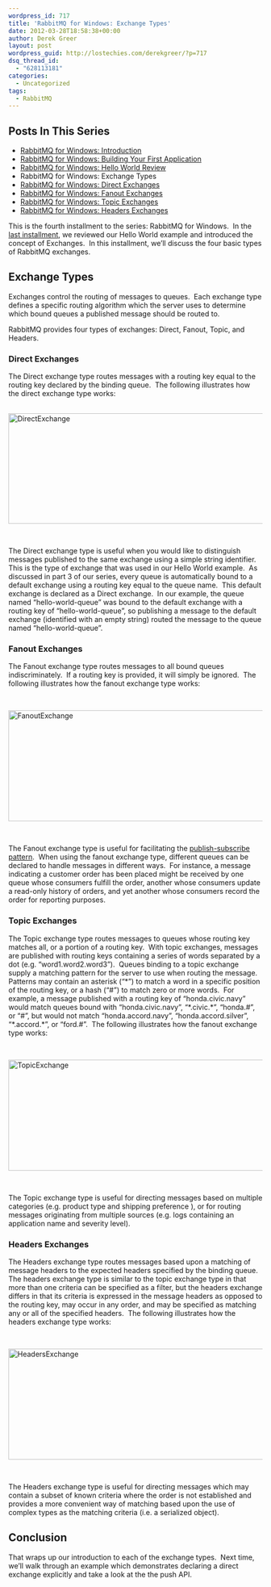 ```yaml
---
wordpress_id: 717
title: 'RabbitMQ for Windows: Exchange Types'
date: 2012-03-28T18:58:38+00:00
author: Derek Greer
layout: post
wordpress_guid: http://lostechies.com/derekgreer/?p=717
dsq_thread_id:
  - "628113181"
categories:
  - Uncategorized
tags:
  - RabbitMQ
---
```

## Posts In This Series

<div>
  <ul>
    <li>
      <a href="https://lostechies.com/derekgreer/2012/03/05/rabbitmq-for-windows-introduction/">RabbitMQ for Windows: Introduction</a>
    </li>
    <li>
      <a href="https://lostechies.com/derekgreer/2012/03/07/rabbitmq-for-windows-building-your-first-application/">RabbitMQ for Windows: Building Your First Application</a>
    </li>
    <li>
      <a href="https://lostechies.com/derekgreer/2012/03/18/rabbitmq-for-windows-hello-world-review/">RabbitMQ for Windows: Hello World Review</a>
    </li>
    <li>
      RabbitMQ for Windows: Exchange Types
    </li>
    <li>
      <a href="https://lostechies.com/derekgreer/2012/04/02/rabbitmq-for-windows-direct-exchanges/">RabbitMQ for Windows: Direct Exchanges</a>
    </li>
    <li>
      <a href="https://lostechies.com/derekgreer/2012/05/16/rabbitmq-for-windows-fanout-exchanges/">RabbitMQ for Windows: Fanout Exchanges</a>
    </li>
    <li>
      <a href="https://lostechies.com/derekgreer/2012/05/18/rabbitmq-for-windows-topic-exchanges/">RabbitMQ for Windows: Topic Exchanges</a>
    </li>
    <li>
      <a href="https://lostechies.com/derekgreer/2012/05/29/rabbitmq-for-windows-headers-exchanges/">RabbitMQ for Windows: Headers Exchanges</a>
    </li>
  </ul>
</div>

This is the fourth installment to the series: RabbitMQ for Windows.&nbsp; In the [last installment](http://lostechies.com/derekgreer/2012/03/18/rabbitmq-for-windows-hello-world-review/), we reviewed our Hello World example and introduced the concept of Exchanges.&nbsp; In this installment, we’ll discuss the four basic types of RabbitMQ exchanges. 

## Exchange Types

Exchanges control the routing of messages to queues.&nbsp; Each exchange type defines a specific routing algorithm which the server uses to determine which bound queues a published message should be routed to. 

RabbitMQ provides four types of exchanges: Direct, Fanout, Topic, and Headers. 

### Direct Exchanges 

The Direct exchange type routes messages with a routing key equal to the routing key declared by the binding queue.&nbsp; The following illustrates how the direct exchange type works: 

&nbsp; [<img style="background-image: none; border-right-width: 0px; padding-left: 0px; padding-right: 0px; display: inline; border-top-width: 0px; border-bottom-width: 0px; border-left-width: 0px; padding-top: 0px" title="DirectExchange" border="0" alt="DirectExchange" src="http://lostechies.com/derekgreer/files/2012/03/DirectExchange_thumb1.png" width="600" height="219" />](http://lostechies.com/derekgreer/files/2012/03/DirectExchange1.png) 

&nbsp; 

The Direct exchange type is useful when you would like to distinguish messages published to the same exchange using a simple string identifier.&nbsp; This is the type of exchange that was used in our Hello World example.&nbsp; As discussed in part 3 of our series, every queue is automatically bound to a default exchange using a routing key equal to the queue name.&nbsp; This default exchange is declared as a Direct exchange.&nbsp; In our example, the queue named “hello-world-queue” was bound to the default exchange with a routing key of “hello-world-queue”, so publishing a message to the default exchange (identified with an empty string) routed the message to the queue named “hello-world-queue”. 

### Fanout Exchanges

The Fanout exchange type routes messages to all bound queues indiscriminately.&nbsp; If a routing key is provided, it will simply be ignored.&nbsp; The following illustrates how the fanout exchange type works: 

&nbsp; 

[<img style="background-image: none; border-bottom: 0px; border-left: 0px; padding-left: 0px; padding-right: 0px; display: inline; border-top: 0px; border-right: 0px; padding-top: 0px" title="FanoutExchange" border="0" alt="FanoutExchange" src="http://lostechies.com/derekgreer/files/2012/03/FanoutExchange_thumb2.png" width="600" height="220" />](http://lostechies.com/derekgreer/files/2012/03/FanoutExchange2.png) 

&nbsp; 

The Fanout exchange type is useful for facilitating the [publish-subscribe pattern](http://en.wikipedia.org/wiki/Publish%E2%80%93subscribe_pattern).&nbsp; When using the fanout exchange type, different queues can be declared to handle messages in different ways.&nbsp; For instance, a message indicating a customer order has been placed might be received by one queue whose consumers fulfill the order, another whose consumers update a read-only history of orders, and yet another whose consumers record the order for reporting purposes. 

### Topic Exchanges

The Topic exchange type routes messages to queues whose routing key matches all, or a portion of a routing key.&nbsp; With topic exchanges, messages are published with routing keys containing a series of words separated by a dot (e.g. “word1.word2.word3”).&nbsp; Queues binding to a topic exchange supply a matching pattern for the server to use when routing the message.&nbsp; Patterns may contain an asterisk (“\*”) to match a word in a specific position of the routing key, or a hash (“#”) to match zero or more words.&nbsp; For example, a message published with a routing key of “honda.civic.navy” would match queues bound with “honda.civic.navy”, “\*.civic.\*”, “honda.#”, or “#”, but would not match “honda.accord.navy”, “honda.accord.silver”, “\*.accord.*”, or “ford.#”.&nbsp; The following illustrates how the fanout exchange type works: 

&nbsp; 

[<img style="background-image: none; border-bottom: 0px; border-left: 0px; padding-left: 0px; padding-right: 0px; display: inline; border-top: 0px; border-right: 0px; padding-top: 0px" title="TopicExchange" border="0" alt="TopicExchange" src="http://lostechies.com/derekgreer/files/2012/03/TopicExchange_thumb2.png" width="600" height="220" />](http://lostechies.com/derekgreer/files/2012/03/TopicExchange2.png) 

&nbsp; 

The Topic exchange type is useful for directing messages based on multiple categories (e.g. product type and shipping preference ), or for routing messages originating from multiple sources (e.g. logs containing an application name and severity level). 

### Headers Exchanges

The Headers exchange type routes messages based upon a matching of message headers to the expected headers specified by the binding queue.&nbsp; The headers exchange type is similar to the topic exchange type in that more than one criteria can be specified as a filter, but the headers exchange differs in that its criteria is expressed in the message headers as opposed to the routing key, may occur in any order, and may be specified as matching any or all of the specified headers.&nbsp; The following illustrates how the headers exchange type works: 

&nbsp; 

[<img style="background-image: none; border-bottom: 0px; border-left: 0px; padding-left: 0px; padding-right: 0px; display: inline; border-top: 0px; border-right: 0px; padding-top: 0px" title="HeadersExchange" border="0" alt="HeadersExchange" src="http://lostechies.com/derekgreer/files/2012/03/HeadersExchange_thumb2.png" width="600" height="220" />](http://lostechies.com/derekgreer/files/2012/03/HeadersExchange2.png) 

&nbsp; 

The Headers exchange type is useful for directing messages which may contain a subset of known criteria where the order is not established and provides a more convenient way of matching based upon the use of complex types as the matching criteria (i.e. a serialized object). 

## Conclusion

That wraps up our introduction to each of the exchange types.&nbsp; Next time, we’ll walk through an example which demonstrates declaring a direct exchange explicitly and take a look at the the push API. </b>
